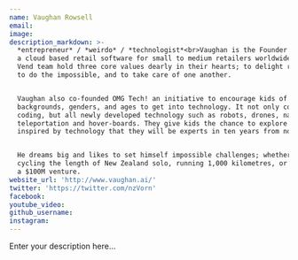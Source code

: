 ```yaml
---
name: Vaughan Rowsell
email:
image:
description_markdown: >-
  *entrepreneur* / *weirdo* / *technologist*<br>Vaughan is the Founder of Vend,
  a cloud based retail software for small to medium retailers worldwide. The
  Vend team hold three core values dearly in their hearts; to delight retailers,
  to do the impossible, and to take care of one another.


  Vaughan also co-founded OMG Tech! an initiative to encourage kids of all
  backgrounds, genders, and ages to get into technology. It not only covers
  coding, but all newly developed technology such as robots, drones, nanotech,
  teleportation and hover-boards. They give kids the chance to explore and get
  inspired by technology that they will be experts in ten years from now.


  He dreams big and likes to set himself impossible challenges; whether it is
  cycling the length of New Zealand solo, running 1,000 kilometres, or building
  a $100M venture.
website_url: 'http://www.vaughan.ai/'
twitter: 'https://twitter.com/nzVorn'
facebook:
youtube_video:
github_username:
instagram:
---
```


Enter your description here...
